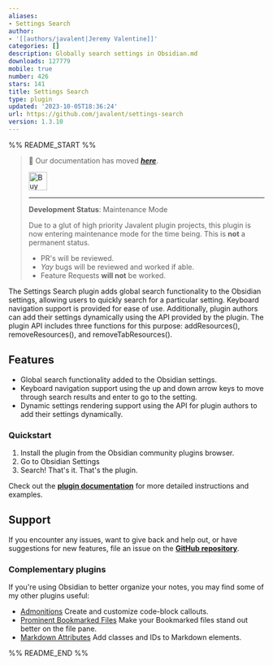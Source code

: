 ```yaml
---
aliases:
- Settings Search
author:
- '[[authors/javalent|Jeremy Valentine]]'
categories: []
description: Globally search settings in Obsidian.md
downloads: 127779
mobile: true
number: 426
stars: 141
title: Settings Search
type: plugin
updated: '2023-10-05T18:36:24'
url: https://github.com/javalent/settings-search
version: 1.3.10
---
```


%% README_START %%

> 🥇 Our documentation has moved ***[here](https://plugins.javalent.com/settings-search)***.
>
> <a href='https://www.buymeacoffee.com/valentine195' target='_blank'><img height='36' style='border:0px;height:36px;' src='https://storage.ko-fi.com/cdn/kofi3.png?v=3' border='0' alt='Buy Me a Coffee at ko-fi.com' /></a>
> 
> ---
> 
> **Development Status**: Maintenance Mode
> 
> Due to a glut of high priority Javalent plugin projects, this plugin is now entering maintenance mode for the time being. This is **not** a permanent status.
> - PR's will be reviewed.
> - *Yay* bugs will be reviewed and worked if able.
> - Feature Requests **will not** be worked.

The Settings Search plugin adds global search functionality to the Obsidian settings, allowing users to quickly search for a particular setting. Keyboard navigation support is provided for ease of use.
Additionally, plugin authors can add their settings dynamically using the API provided by the plugin.
The plugin API includes three functions for this purpose: addResources(), removeResources(), and removeTabResources().

## Features
- Global search functionality added to the Obsidian settings.
- Keyboard navigation support using the up and down arrow keys to move through search results and enter to go to the setting.
- Dynamic settings rendering support using the API for plugin authors to add their settings dynamically.

### Quickstart

1. Install the plugin from the Obsidian community plugins browser.
2. Go to Obsidian Settings
3. Search! That's it. That's the plugin.

Check out the **[plugin documentation](https://plugins.javalent.com/settings-search)** for more detailed instructions and examples.

## Support

If you encounter any issues, want to give back and help out, or have suggestions for new features, file an issue on the **[GitHub repository](https://github.com/javalent/settings-search)**.

### Complementary plugins
If you're using Obsidian to better organize your notes, you may find some of my other plugins useful:

- [Admonitions](https://github.com/javalent/admonitions) Create and customize code-block callouts.
- [Prominent Bookmarked Files](https://github.com/javalent/prominent-files) Make your Bookmarked files stand out better on the file pane.
- [Markdown Attributes](https://github.com/javalent/markdown-attributes) Add classes and IDs to Markdown elements.


%% README_END %%